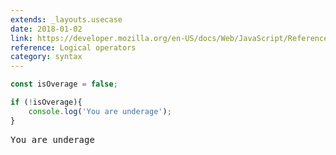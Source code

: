```yaml
---
extends: _layouts.usecase
date: 2018-01-02
link: https://developer.mozilla.org/en-US/docs/Web/JavaScript/Reference/Operators/Logical_Operators
reference: Logical operators
category: syntax
---
```



```javascript
const isOverage = false;

if (!isOverage){
    console.log('You are underage');
}
```
<pre class="output">You are underage</pre>
